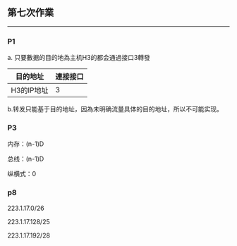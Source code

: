 ## 第七次作業

------

### P1

a. 只要數据的目的地為主机H3的都会通過接口3轉發

| 目的地址   | 連接接口 |
| ---------- | -------- |
| H3的IP地址 | 3        |

b.转发只能基于目的地址，因為未明确流量具体的目的地址，所以不可能实现。

### P3
内存：(n-1)D

总线：(n-1)D

纵横式：0

### p8

223.1.17.0/26

223.1.17.128/25

223.1.17.192/28
